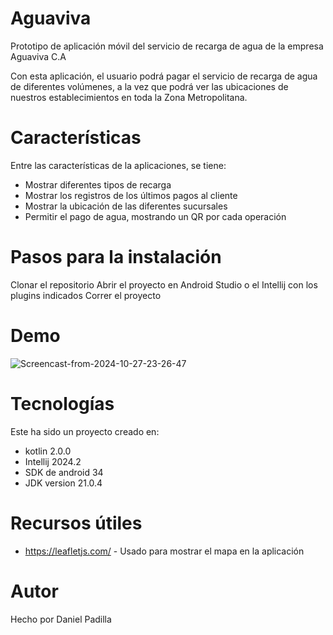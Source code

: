 # Aguaviva
 Prototipo de aplicación móvil del servicio de recarga de agua de la empresa Aguaviva C.A

 Con esta aplicación, el usuario podrá pagar el servicio de recarga de agua de diferentes volúmenes, a la vez que podrá ver las ubicaciones de nuestros establecimientos en toda la Zona Metropolitana.

# Características
Entre las características de la aplicaciones, se tiene:

* Mostrar diferentes tipos de recarga
* Mostrar los registros de los últimos pagos al cliente
* Mostrar la ubicación de las diferentes sucursales
* Permitir el pago de agua, mostrando un QR por cada operación  

# Pasos para la instalación
Clonar el repositorio
Abrir el proyecto en Android Studio o el Intellij con los plugins indicados
Correr el proyecto

# Demo
![Screencast-from-2024-10-27-23-26-47](https://github.com/user-attachments/assets/92315119-f7ed-4293-9449-1448550fd841)


# Tecnologías
Este ha sido un proyecto creado en:
 * kotlin 2.0.0
 * Intellij 2024.2
 * SDK de android 34
 * JDK version 21.0.4

# Recursos útiles
* https://leafletjs.com/ - Usado para mostrar el mapa en la aplicación

# Autor
Hecho por Daniel Padilla
